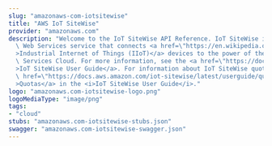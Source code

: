 ```yaml
---
slug: "amazonaws-com-iotsitewise"
title: "AWS IoT SiteWise"
provider: "amazonaws.com"
description: "Welcome to the IoT SiteWise API Reference. IoT SiteWise is an Amazon\
  \ Web Services service that connects <a href=\"https://en.wikipedia.org/wiki/Internet_of_things#Industrial_applications\"\
  >Industrial Internet of Things (IIoT)</a> devices to the power of the Amazon Web\
  \ Services Cloud. For more information, see the <a href=\"https://docs.aws.amazon.com/iot-sitewise/latest/userguide/\"\
  >IoT SiteWise User Guide</a>. For information about IoT SiteWise quotas, see <a\
  \ href=\"https://docs.aws.amazon.com/iot-sitewise/latest/userguide/quotas.html\"\
  >Quotas</a> in the <i>IoT SiteWise User Guide</i>."
logo: "amazonaws.com-iotsitewise-logo.png"
logoMediaType: "image/png"
tags:
- "cloud"
stubs: "amazonaws.com-iotsitewise-stubs.json"
swagger: "amazonaws.com-iotsitewise-swagger.json"
---
```

